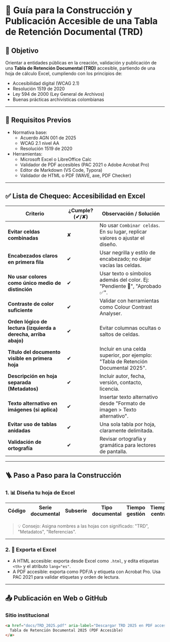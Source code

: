 # 📁 Guía para la Construcción y Publicación Accesible de una Tabla de Retención Documental (TRD)

## 🎯 Objetivo

Orientar a entidades públicas en la creación, validación y publicación de una **Tabla de Retención Documental (TRD)** accesible, partiendo de una hoja de cálculo Excel, cumpliendo con los principios de:

- Accesibilidad digital (WCAG 2.1)
- Resolución 1519 de 2020
- Ley 594 de 2000 (Ley General de Archivos)
- Buenas prácticas archivísticas colombianas

---

## 🧰 Requisitos Previos

- Normativa base:
  - Acuerdo AGN 001 de 2025
  - WCAG 2.1 nivel AA
  - Resolución 1519 de 2020
- Herramientas:
  - Microsoft Excel o LibreOffice Calc
  - Validador de PDF accesibles (PAC 2021 o Adobe Acrobat Pro)
  - Editor de Markdown (VS Code, Typora)
  - Validador de HTML o PDF (WAVE, axe, PDF Checker)

---

## ✅ Lista de Chequeo: Accesibilidad en Excel

| Criterio | ¿Cumple? (✔/✘) | Observación / Solución |
|---------|------------------|-------------------------|
| **Evitar celdas combinadas** | ✘ | No usar `Combinar celdas`. En su lugar, replicar valores o ajustar el diseño. |
| **Encabezados claros en primera fila** | ✔ | Usar negrilla y estilo de encabezado; no dejar vacías las celdas. |
| **No usar colores como único medio de distinción** | ✔ | Usar texto o símbolos además del color. Ej: "Pendiente 🔴", "Aprobado ✅". |
| **Contraste de color suficiente** | ✔ | Validar con herramientas como Colour Contrast Analyser. |
| **Orden lógico de lectura (izquierda a derecha, arriba abajo)** | ✔ | Evitar columnas ocultas o saltos de celdas. |
| **Título del documento visible en primera hoja** | ✔ | Incluir en una celda superior, por ejemplo: "Tabla de Retención Documental 2025". |
| **Descripción en hoja separada (Metadatos)** | ✔ | Incluir autor, fecha, versión, contacto, licencia. |
| **Texto alternativo en imágenes (si aplica)** | ✔ | Insertar texto alternativo desde "Formato de imagen > Texto alternativo". |
| **Evitar uso de tablas anidadas** | ✔ | Una sola tabla por hoja, claramente delimitada. |
| **Validación de ortografía** | ✔ | Revisar ortografía y gramática para lectores de pantalla. |

---

## 🪜 Paso a Paso para la Construcción

### 1. 📊 Diseña tu hoja de Excel

| Código | Serie documental | Subserie | Tipo documental | Tiempo gestión | Tiempo central | Disposición final | Soporte |
|--------|------------------|----------|------------------|----------------|----------------|--------------------|---------|

> 💡 Consejo: Asigna nombres a las hojas con significado: "TRD", "Metadatos", "Referencias".

---

### 2. 🧾 Exporta el Excel

- A HTML accesible: exporta desde Excel como `.html`, y edita etiquetas `<th>` y el atributo `lang="es"`.
- A PDF accesible: exporta como PDF/A y etiqueta con Acrobat Pro. Usa PAC 2021 para validar etiquetas y orden de lectura.

---

## 📤 Publicación en Web o GitHub

### Sitio institucional

```html
<a href="docs/TRD_2025.pdf" aria-label="Descargar TRD 2025 en PDF accesible">
  Tabla de Retención Documental 2025 (PDF Accesible)
</a>
